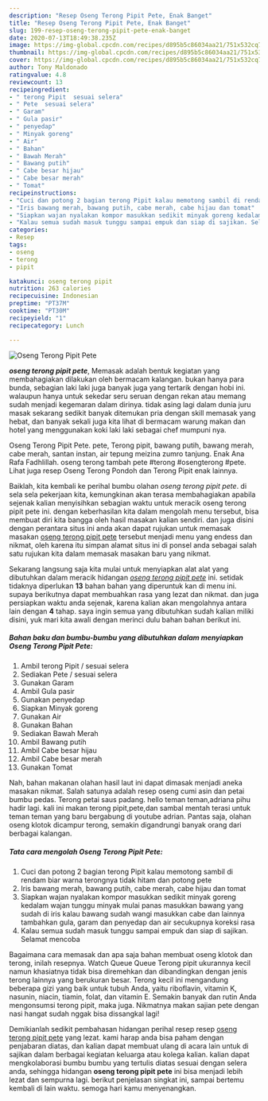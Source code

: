 ```yaml
---
description: "Resep Oseng Terong Pipit Pete, Enak Banget"
title: "Resep Oseng Terong Pipit Pete, Enak Banget"
slug: 199-resep-oseng-terong-pipit-pete-enak-banget
date: 2020-07-13T18:49:38.235Z
image: https://img-global.cpcdn.com/recipes/d895b5c86034aa21/751x532cq70/oseng-terong-pipit-pete-foto-resep-utama.jpg
thumbnail: https://img-global.cpcdn.com/recipes/d895b5c86034aa21/751x532cq70/oseng-terong-pipit-pete-foto-resep-utama.jpg
cover: https://img-global.cpcdn.com/recipes/d895b5c86034aa21/751x532cq70/oseng-terong-pipit-pete-foto-resep-utama.jpg
author: Tony Maldonado
ratingvalue: 4.8
reviewcount: 13
recipeingredient:
- " terong Pipit  sesuai selera"
- " Pete  sesuai selera"
- " Garam"
- " Gula pasir"
- " penyedap"
- " Minyak goreng"
- " Air"
- " Bahan"
- " Bawah Merah"
- " Bawang putih"
- " Cabe besar hijau"
- " Cabe besar merah"
- " Tomat"
recipeinstructions:
- "Cuci dan potong 2 bagian terong Pipit kalau memotong sambil di rendam biar warna terongnya tidak hitam dan potong pete"
- "Iris bawang merah, bawang putih, cabe merah, cabe hijau dan tomat"
- "Siapkan wajan nyalakan kompor masukkan sedikit minyak goreng kedalam wajan tunggu minyak mulai panas masukkan bawang yang sudah di iris kalau bawang sudah wangi masukkan cabe dan lainnya tambahkan gula, garam dan penyedap dan air secukupnya koreksi rasa"
- "Kalau semua sudah masuk tunggu sampai empuk dan siap di sajikan. Selamat mencoba"
categories:
- Resep
tags:
- oseng
- terong
- pipit

katakunci: oseng terong pipit 
nutrition: 263 calories
recipecuisine: Indonesian
preptime: "PT37M"
cooktime: "PT30M"
recipeyield: "1"
recipecategory: Lunch

---
```



![Oseng Terong Pipit Pete](https://img-global.cpcdn.com/recipes/d895b5c86034aa21/751x532cq70/oseng-terong-pipit-pete-foto-resep-utama.jpg)

<b><i>oseng terong pipit pete</i></b>, Memasak adalah bentuk kegiatan yang membahagiakan dilakukan oleh bermacam kalangan. bukan hanya para bunda, sebagian laki laki juga banyak juga yang tertarik dengan hobi ini. walaupun hanya untuk sekedar seru seruan dengan rekan atau memang sudah menjadi kegemaran dalam dirinya. tidak asing lagi dalam dunia juru masak sekarang sedikit banyak ditemukan pria dengan skill memasak yang hebat, dan banyak sekali juga kita lihat di bermacam warung makan dan hotel yang menggunakan koki laki laki sebagai chef mumpuni nya.

Oseng Terong Pipit Pete. pete, Terong pipit, bawang putih, bawang merah, cabe merah, santan instan, air tepung meizina zumro tanjung. Enak Ana Rafa Fadhlillah. oseng terong tambah pete #terong #osengterong #pete. Lihat juga resep Oseng Terong Pondoh dan Terong Pipit enak lainnya.

Baiklah, kita kembali ke perihal bumbu olahan <i>oseng terong pipit pete</i>. di sela sela pekerjaan kita, kemungkinan akan terasa membahagiakan apabila sejenak kalian menyisihkan sebagian waktu untuk meracik oseng terong pipit pete ini. dengan keberhasilan kita dalam mengolah menu tersebut, bisa membuat diri kita bangga oleh hasil masakan kalian sendiri. dan juga disini dengan perantara situs ini anda akan dapat rujukan untuk memasak masakan <u>oseng terong pipit pete</u> tersebut menjadi menu yang endess dan nikmat, oleh karena itu simpan alamat situs ini di ponsel anda sebagai salah satu rujukan kita dalam memasak masakan baru yang nikmat.


Sekarang langsung saja kita mulai untuk menyiapkan alat alat yang dibutuhkan dalam meracik hidangan <u><i>oseng terong pipit pete</i></u> ini. setidak tidaknya diperlukan <b>13</b> bahan bahan yang diperuntuk kan di menu ini. supaya berikutnya dapat membuahkan rasa yang lezat dan nikmat. dan juga persiapkan waktu anda sejenak, karena kalian akan mengolahnya antara lain dengan <b>4</b> tahap. saya ingin semua yang dibutuhkan sudah kalian miliki disini, yuk mari kita awali dengan merinci dulu bahan bahan berikut ini.

<!--inarticleads1-->

##### Bahan baku dan bumbu-bumbu yang dibutuhkan dalam menyiapkan Oseng Terong Pipit Pete:

1. Ambil  terong Pipit / sesuai selera
1. Sediakan  Pete / sesuai selera
1. Gunakan  Garam
1. Ambil  Gula pasir
1. Gunakan  penyedap
1. Siapkan  Minyak goreng
1. Gunakan  Air
1. Gunakan  Bahan
1. Sediakan  Bawah Merah
1. Ambil  Bawang putih
1. Ambil  Cabe besar hijau
1. Ambil  Cabe besar merah
1. Gunakan  Tomat


Nah, bahan makanan olahan hasil laut ini dapat dimasak menjadi aneka masakan nikmat. Salah satunya adalah resep oseng cumi asin dan petai bumbu pedas. Terong petai saus padang. hello teman teman,adriana pihu hadir lagi. kali ini makan terong pipit,pete,dan sambal mentah terasi untuk teman teman yang baru bergabung di youtube adrian. Pantas saja, olahan oseng klotok dicampur terong, semakin digandrungi banyak orang dari berbagai kalangan. 

<!--inarticleads2-->

##### Tata cara mengolah Oseng Terong Pipit Pete:

1. Cuci dan potong 2 bagian terong Pipit kalau memotong sambil di rendam biar warna terongnya tidak hitam dan potong pete
1. Iris bawang merah, bawang putih, cabe merah, cabe hijau dan tomat
1. Siapkan wajan nyalakan kompor masukkan sedikit minyak goreng kedalam wajan tunggu minyak mulai panas masukkan bawang yang sudah di iris kalau bawang sudah wangi masukkan cabe dan lainnya tambahkan gula, garam dan penyedap dan air secukupnya koreksi rasa
1. Kalau semua sudah masuk tunggu sampai empuk dan siap di sajikan. Selamat mencoba


Bagaimana cara memasak dan apa saja bahan membuat oseng klotok dan terong, inilah resepnya. Watch Queue Queue Terong pipit ukurannya kecil namun khasiatnya tidak bisa diremehkan dan dibandingkan dengan jenis terong lainnya yang berukuran besar. Terong kecil ini mengandung beberapa gizi yang baik untuk tubuh Anda, yaitu riboflavin, vitamin K, nasunin, niacin, tiamin, folat, dan vitamin E. Semakin banyak dan rutin Anda mengonsumsi terong pipit, maka juga. Nikmatnya makan sajian pete dengan nasi hangat sudah nggak bisa dissangkal lagi! 

Demikianlah sedikit pembahasan hidangan perihal resep resep <u>oseng terong pipit pete</u> yang lezat. kami harap anda bisa paham dengan penjabaran diatas, dan kalian dapat membuat ulang di acara lain untuk di sajikan dalam berbagai kegiatan keluarga atau kolega kalian. kalian dapat mengkolaborasi bumbu bumbu yang tertulis diatas sesuai dengan selera anda, sehingga hidangan <b>oseng terong pipit pete</b> ini bisa menjadi lebih lezat dan sempurna lagi. berikut penjelasan singkat ini, sampai bertemu kembali di lain waktu. semoga hari kamu menyenangkan.
